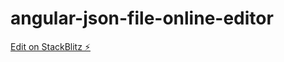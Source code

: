 # angular-json-file-online-editor

[Edit on StackBlitz ⚡️](https://stackblitz.com/edit/angular-json-file-online-editor)